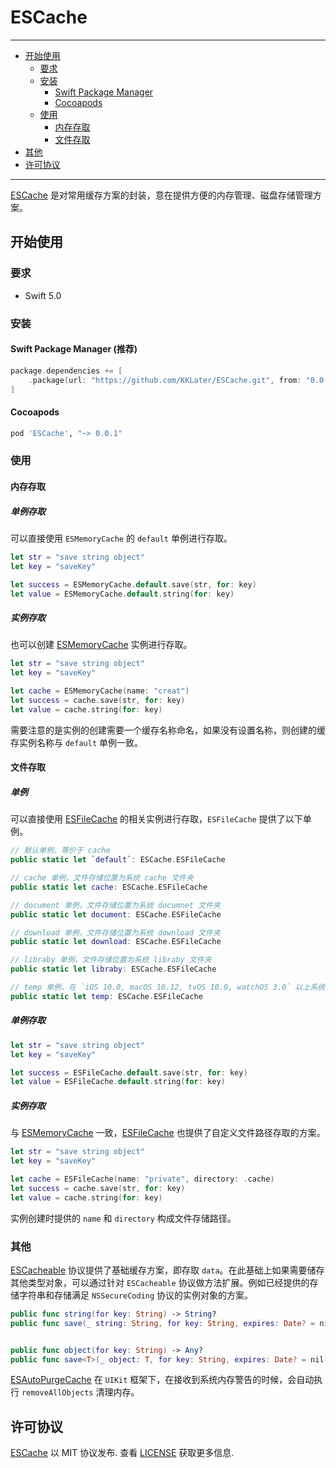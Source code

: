 # ESCache

----

* [开始使用](#开始使用) 
    * [要求](#要求)
    * [安装](#安装)
        * [Swift Package Manager](#SwiftPackageManager)
        * [Cocoapods](#Cocoapods)
    * [使用](#使用)
        * [内存存取](#内存存取)
        * [文件存取](#文件存取)
* [其他](#其他)
* [许可协议](#许可协议)

----

[ESCache](https://github.com/KKLater/ESCache) 是对常用缓存方案的封装，意在提供方便的内存管理、磁盘存储管理方案。

##  <span id="开始使用">开始使用</span>

### <span id="要求">要求</span>

* Swift 5.0

### <span id="安装">安装</span>

#### <span id="SwiftPackageManager">Swift Package Manager (推荐)</span>

```swift
package.dependencies += [
    .package(url: "https://github.com/KKLater/ESCache.git", from: "0.0.1"),
]
```

#### <span id="Cocoapods">Cocoapods</span>

```sh
pod 'ESCache', "~> 0.0.1"
```

### <span id="使用">使用</span>

#### <span id="内存存取">内存存取</span>

##### 单例存取

可以直接使用 `ESMemoryCache` 的 `default` 单例进行存取。

```swift
let str = "save string object"
let key = "saveKey"

let success = ESMemoryCache.default.save(str, for: key)
let value = ESMemoryCache.default.string(for: key)
```



##### 实例存取

也可以创建 [ESMemoryCache](https://github.com/KKLater/ESCache/blob/main/Sources/ESCache/ESMemoryCache.swift) 实例进行存取。

```swift
let str = "save string object"
let key = "saveKey"

let cache = ESMemoryCache(name: "creat")
let success = cache.save(str, for: key)
let value = cache.string(for: key)
```

需要注意的是实例的创建需要一个缓存名称命名，如果没有设置名称，则创建的缓存实例名称与 `default` 单例一致。

#### <span id="文件存取">文件存取</span>

##### 单例

可以直接使用 [ESFileCache](https://github.com/KKLater/ESCache/blob/main/Sources/ESCache/ESFileCache.swift) 的相关实例进行存取，`ESFileCache` 提供了以下单例。

```swift
// 默认单例，等价于 cache
public static let `default`: ESCache.ESFileCache

// cache 单例，文件存储位置为系统 cache 文件夹
public static let cache: ESCache.ESFileCache

// document 单例，文件存储位置为系统 documnet 文件夹
public static let document: ESCache.ESFileCache

// download 单例，文件存储位置为系统 download 文件夹
public static let download: ESCache.ESFileCache

// libraby 单例，文件存储位置为系统 libraby 文件夹
public static let libraby: ESCache.ESFileCache

// temp 单例，在 `iOS 10.0, macOS 10.12, tvOS 10.0, watchOS 3.0` 以上系统版本，文件存储在 temp 文件路径，其他版本存储在 `cache` 路径
public static let temp: ESCache.ESFileCache

```

##### 单例存取

```swift
let str = "save string object"
let key = "saveKey"

let success = ESFileCache.default.save(str, for: key)
let value = ESFileCache.default.string(for: key)
```

##### 实例存取

与 [ESMemoryCache](https://github.com/KKLater/ESCache/blob/main/Sources/ESCache/ESMemoryCache.swift) 一致，[ESFileCache](https://github.com/KKLater/ESCache/blob/main/Sources/ESCache/ESFileCache.swift) 也提供了自定义文件路径存取的方案。

```swift  
let str = "save string object"
let key = "saveKey"

let cache = ESFileCache(name: "private", directory: .cache)
let success = cache.save(str, for: key)
let value = cache.string(for: key)
```

实例创建时提供的 `name` 和 `directory` 构成文件存储路径。

### <span id="其他">其他</span>



[ESCacheable](https://github.com/KKLater/ESCache/blob/main/Sources/ESCache/ESCacheable.swift) 协议提供了基础缓存方案，即存取 `data`。在此基础上如果需要储存其他类型对象，可以通过针对 `ESCacheable` 协议做方法扩展。例如已经提供的存储字符串和存储满足 `NSSecureCoding` 协议的实例对象的方案。

```swift
public func string(for key: String) -> String?
public func save(_ string: String, for key: String, expires: Date? = nil) -> Bool


public func object(for key: String) -> Any? 
public func save<T>(_ object: T, for key: String, expires: Date? = nil) -> Bool where T : NSObject, T : NSSecureCoding 
```



[ESAutoPurgeCache](https://github.com/KKLater/ESCache/blob/main/Sources/ESCache/ESAutoPurgeCache.swift) 在 `UIKit` 框架下，在接收到系统内存警告的时候，会自动执行 `removeAllObjects` 清理内存。

## <span id="许可协议">许可协议</span>

[ESCache](https://github.com/KKLater/ESCache) 以 MIT 协议发布. 查看 [LICENSE](https://github.com/KKLater/ESCache/blob/main/LICENSE) 获取更多信息.

